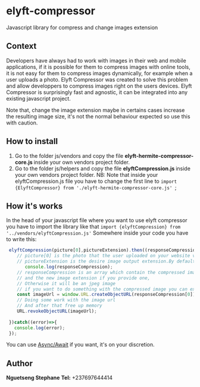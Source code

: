 # elyft-compressor
Javascript library for compress and change images extension

## Context
Developers have always had to work with images in their web and mobile applications, if it is possible for them to compress images with online tools, it is not easy for them to compress images dynamically, for example when a user uploads a photo.
Elyft Compressor was created to solve this problem and allow developpers to compress images right on the users devices.
Elyft Compressor is surprisingly fast and agnostic, it can be integrated into any existing javascript project.

Note that, change the image extension maybe in certains cases increase the resulting image size, it's not the normal behaviour expected so use this with caution.

## How to install
1. Go to the folder js/vendors and copy the file <strong> elyft-hermite-compressor-core.js </strong> inside your own vendors project folder.
2. Go to the folder js/helpers and copy the file <strong> elyftCompression.js </strong> inside your own vendors project folder.
NB: Note that inside your elyftCompression.js file you have to change the first line to ```import {ElyftCompressor} from './elyft-hermite-compressor-core.js' ```;

## How it's works
In the head of your javascript file where you want to use elyft compressor you have to import the library like that
``` import {elyftCompression} from '../vendors/elyftCompression.js' ```
Somewhere inside your code you have to write this:
```javascript
 elyftCompression(picture[0],pictureExtension).then((responseCompression)=>{
    // picture[0] is the photo that the user uploaded on your website via an input type file
    // pictureExtension is the desire image output extension.By default it's jpeg(it will be a good thing if you let it like that)
       console.log(responseCompression);
    // responseCompression is an array which contain the compressed image in blob form(you can send it to your server like that)
    // and the new image extension if you provide one, 
    // Otherwise it will be an jpeg image
    // if you want to do something with the compressed image you can extract her to in memory temporary url like that
    const imageUrl = window.URL.createObjectURL(responseCompression[0]);
    // Doing some work with the image url
    // And after that free up memory
    URL.revokeObjectURL(imageUrl);
    
 })catch((error)=>{
   console.log(error);
 });
```
You can use [Async/Await](https://javascript.info/async-await) if you want, it's on your discretion.

## Author
<strong>Nguetseng Stephane</strong>
<strong>Tel:</strong> +237697644414
